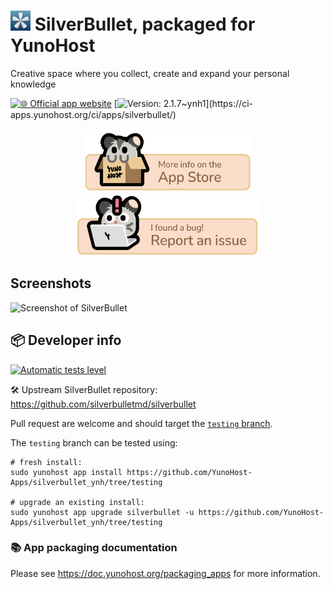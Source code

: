 <!--
N.B.: This README was automatically generated by <https://github.com/YunoHost/apps_tools/blob/main/readme_generator>
It shall NOT be edited by hand.
-->

<h1>
  <img src="https://raw.githubusercontent.com/YunoHost/apps/main/logos/silverbullet.png" width="32px" alt="Logo of SilverBullet">
  SilverBullet, packaged for YunoHost
</h1>

Creative space where you collect, create and expand your personal knowledge

[![🌐 Official app website](https://img.shields.io/badge/Official_app_website-darkgreen?style=for-the-badge)](https://silverbullet.md)
[![Version: 2.1.7~ynh1](https://img.shields.io/badge/Version-2.1.7~ynh1-rgb(18,138,11)?style=for-the-badge)](https://ci-apps.yunohost.org/ci/apps/silverbullet/)

<div align="center">
<a href="https://apps.yunohost.org/app/silverbullet"><img height="100px" src="https://github.com/YunoHost/yunohost-artwork/raw/refs/heads/main/badges/neopossum-badges/badge_more_info_on_the_appstore.svg"/></a>
<a href="https://github.com/YunoHost-Apps/silverbullet_ynh/issues"><img height="100px" src="https://github.com/YunoHost/yunohost-artwork/raw/refs/heads/main/badges/neopossum-badges/badge_report_an_issue.svg"/></a>
</div>


## Screenshots
![Screenshot of SilverBullet](./doc/screenshots/silverbullet.jpg)

## 📦 Developer info

[![Automatic tests level](https://apps.yunohost.org/badge/cilevel/silverbullet)](https://ci-apps.yunohost.org/ci/apps/silverbullet/)

🛠️ Upstream SilverBullet repository: <https://github.com/silverbulletmd/silverbullet>

Pull request are welcome and should target the [`testing` branch](https://github.com/YunoHost-Apps/silverbullet_ynh/tree/testing).

The `testing` branch can be tested using:
```
# fresh install:
sudo yunohost app install https://github.com/YunoHost-Apps/silverbullet_ynh/tree/testing

# upgrade an existing install:
sudo yunohost app upgrade silverbullet -u https://github.com/YunoHost-Apps/silverbullet_ynh/tree/testing
```

### 📚 App packaging documentation

Please see <https://doc.yunohost.org/packaging_apps> for more information.